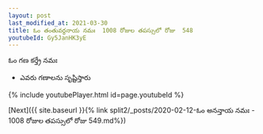 ```yaml
---
layout: post
last_modified_at: 2021-03-30
title: ఓం తంతువర్ధనాయ నమః  1008 రోజుల తపస్సులో రోజు  548
youtubeId: Gy5JanHK3yE
---
```

 
 
 ఓం గణ కర్త్రే నమః  
 
 -  ఎవరు గణాలను సృష్టిస్తారు 
 
  
 
  
 
 
 
 
 
 


{% include youtubePlayer.html id=page.youtubeId %}
 
[Next]({{ site.baseurl }}{% link  split2/_posts/2020-02-12-ఓం అనన్తాయ నమః  - 1008 రోజుల తపస్సులో రోజు  549.md%})
 
